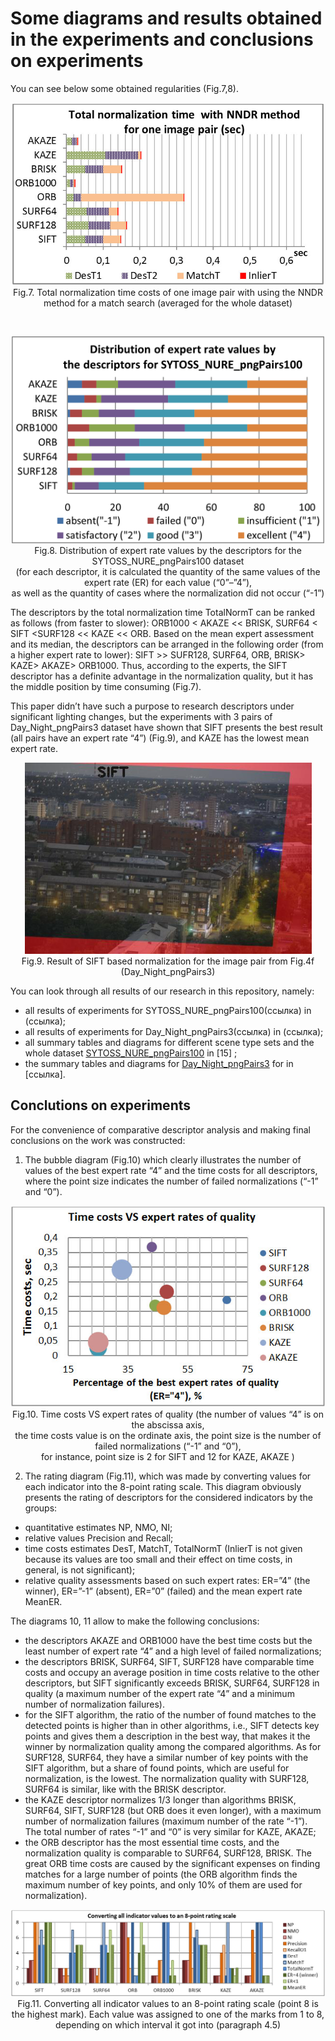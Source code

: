 <h1>Some diagrams and results obtained in the experiments and conclusions on experiments</h1>

You can see below some obtained regularities (Fig.7,8).

<p align="center">
  <img src="/doc/images/norm_time_diagram.jpg"  width="500"/>
  <br>
 Fig.7. Total normalization time costs of one image pair with using the NNDR<br> method for a match search (averaged for the whole dataset)
<p>
<br>
<p align="center">
  <img src="/doc/images/expert_rates_diagram.png" width="500" />
  <br>
 Fig.8. Distribution of expert rate values by the descriptors for the SYTOSS_NURE_pngPairs100 dataset<br> (for each descriptor, it is calculated the quantity of the same values of the expert rate (ER) for each value (“0”–”4”),<br> as well as the quantity of cases where the normalization did not occur (“-1”)
<p>

The descriptors by the total normalization time TotalNormT can be ranked as follows (from faster to slower): ORB1000 < AKAZE << BRISK, SURF64 < SIFT <SURF128 << KAZE << ORB. 
Based on the mean expert assessment and its median, the descriptors can be arranged in the following order (from a higher expert rate to lower): SIFT >> SUFR128, SURF64, ORB, BRISK> KAZE> AKAZE> ORB1000. Thus, according to the experts, the SIFT descriptor has a definite advantage in the normalization quality, but it has the middle position by time consuming (Fig.7).
  
This paper didn’t have such a purpose to research descriptors under significant lighting changes, but the experiments with 3 pairs of Day_Night_pngPairs3 dataset have shown that SIFT presents the best result (all pairs have an expert rate “4”) (Fig.9), and KAZE has the lowest mean expert rate.
 
<p align="center">
  <img src="/doc/images/references.png"  />
  <br>
Fig.9. Result of SIFT based normalization for the image pair from Fig.4f (Day_Night_pngPairs3)
<p>
  
You can look through all results of our research in this repository, namely:

*	all results of experiments for SYTOSS_NURE_pngPairs100(ссылка) in (ссылка);
*	all results of experiments for Day_Night_pngPairs3(ссылка) in (ссылка);
*	all summary tables and diagrams for different scene type sets and the whole dataset [SYTOSS_NURE_pngPairs100](https://github.com/SytossResearch/DescriptorBasedNormalization/tree/master/Dataset_SYTOSS_NURE_pngPairs100) in [15] ;
*	the summary tables and diagrams for [Day_Night_pngPairs3](https://github.com/SytossResearch/DescriptorBasedNormalization/tree/master/Dataset_Day_Night_pngPairs3) for in [ссылка].

<h2>Conclutions on experiments</h2>

For the convenience of comparative descriptor analysis and making final conclusions on the work was constructed:

1. The bubble diagram (Fig.10) which clearly illustrates the number of values of the best expert rate “4” and the time costs for all descriptors, where the point size indicates the number of failed normalizations (“-1” and “0”).

<p align="center">
  <img src="/doc/images/time_cost_expert_rates_diagrams.jpg"  width="600" />
  <br>
Fig.10. Time costs VS expert rates of quality (the number of values “4” is on the abscissa axis, <br>the time costs value is on the ordinate axis, the point size is the number of failed normalizations (“-1” and “0”),<br> for instance, point size is 2 for SIFT and 12 for KAZE, AKAZE )
<p>
  
2. The rating diagram (Fig.11), which was made by converting values for each indicator into the 8-point rating scale. This diagram obviously presents the rating of descriptors for the considered indicators by the groups:
*	quantitative estimates NP, NMO, NI;
*	relative values Precision and Recall;
*	time costs estimates DesT, MatchT, TotalNormT (InlierT is not given because its values are too small and their effect on time costs, in general, is not significant);
*	relative quality assessments based on such expert rates: ER=”4” (the winner), ER=”-1” (absent), ER=”0” (failed) and the mean expert rate MeanER.

The diagrams 10, 11 allow to make the following conclusions:

* the descriptors AKAZE and ORB1000 have the best time costs but the least number of expert rate “4” and a high level of failed normalizations;
* the descriptors BRISK, SURF64, SIFT, SURF128 have comparable time costs and occupy an average position in time costs relative to the other descriptors, but SIFT significantly exceeds BRISK, SURF64, SURF128 in quality (a maximum number of the expert rate “4” and a minimum number of normalization failures). 
* for the SIFT algorithm, the ratio of the number of found matches to the detected points is higher than in other algorithms, i.e., SIFT detects key points and gives them a description in the best way, that makes it the winner by normalization quality among the compared algorithms. As for SURF128, SURF64, they have a similar number of key points with the SIFT algorithm, but a share of found points, which are useful for normalization, is the lowest. The normalization quality with SURF128, SURF64 is similar, like with the BRISK descriptor.
* the KAZE descriptor normalizes 1/3 longer than algorithms BRISK, SURF64, SIFT, SURF128 (but ORB does it even longer), with a maximum number of normalization failures (maximum number of the rate 
“-1”). The total number of rates “-1” and “0” is very similar for KAZE, AKAZE;
* the ORB descriptor has the most essential time costs, and the normalization quality is comparable to SURF64, SURF128, BRISK. The great ORB time costs are caused by the significant expenses on finding matches for a large number of points (the ORB algorithm finds the maximum number of key points, and only 10% of them are used for normalization).

<p align="center">
  <img src="/doc/images/8point_rating_scale_diagram.jpg"  />
  <br>
Fig.11. Converting all indicator values to an 8-point rating scale (point 8 is the highest mark). Each value was assigned to one of the marks from 1 to 8, depending on which interval it got into (paragraph 4.5)
<p>

  
